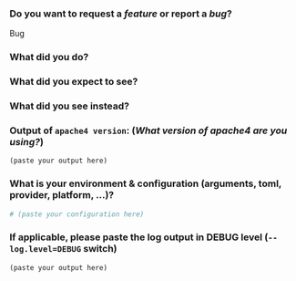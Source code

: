 <!-- PLEASE FOLLOW THE ISSUE TEMPLATE TO HELP TRIAGE AND SUPPORT! -->

### Do you want to request a *feature* or report a *bug*?

<!--
DO NOT FILE ISSUES FOR GENERAL SUPPORT QUESTIONS.

The issue tracker is for reporting bugs and feature requests only.
For end-user related support questions, please refer to one of the following:

- the apache4 community forum: https://community.apache4.io/

-->

Bug

<!--

The configurations between 1.X and 2.X are NOT compatible.
Please have a look here https://doc.apache4.io/apache4/getting-started/configuration-overview/.

-->

### What did you do?

<!--

HOW TO WRITE A GOOD BUG REPORT?

- Respect the issue template as much as possible.
- The title should be short and descriptive.
- Explain the conditions which led you to report this issue: the context.
- The context should lead to something, an idea or a problem that you’re facing.
- Remain clear and concise.
- Format your messages to help the reader focus on what matters and understand the structure of your message, use Markdown syntax https://help.github.com/articles/github-flavored-markdown

-->

### What did you expect to see?



### What did you see instead?



### Output of `apache4 version`: (_What version of apache4 are you using?_)

<!--
`latest` is not considered as a valid version.

For the apache4 Docker image:
    docker run [IMAGE] version
    ex: docker run apache4 version

-->

```
(paste your output here)
```

### What is your environment & configuration (arguments, toml, provider, platform, ...)?

```toml
# (paste your configuration here)
```

<!--
Add more configuration information here.
-->


### If applicable, please paste the log output in DEBUG level (`--log.level=DEBUG` switch)

```
(paste your output here)
```
